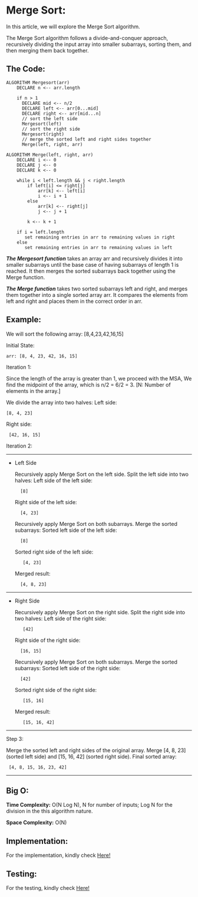 # Merge Sort:

In this article, we will explore the Merge Sort algorithm. 

The Merge Sort algorithm follows a divide-and-conquer approach, recursively dividing the input array into smaller subarrays, sorting them, and then merging them back together.

## The Code:
```
ALGORITHM Mergesort(arr)
    DECLARE n <-- arr.length

    if n > 1
      DECLARE mid <-- n/2
      DECLARE left <-- arr[0...mid]
      DECLARE right <-- arr[mid...n]
      // sort the left side
      Mergesort(left)
      // sort the right side
      Mergesort(right)
      // merge the sorted left and right sides together
      Merge(left, right, arr)

ALGORITHM Merge(left, right, arr)
    DECLARE i <-- 0
    DECLARE j <-- 0
    DECLARE k <-- 0

    while i < left.length && j < right.length
        if left[i] <= right[j]
            arr[k] <-- left[i]
            i <-- i + 1
        else
            arr[k] <-- right[j]
            j <-- j + 1

        k <-- k + 1

    if i = left.length
       set remaining entries in arr to remaining values in right
    else
       set remaining entries in arr to remaining values in left
```

***The Mergesort function*** takes an array arr and recursively divides it into smaller subarrays until the base case of having subarrays of length 1 is reached. It then merges the sorted subarrays back together using the Merge function.

***The Merge function*** takes two sorted subarrays left and right, and merges them together into a single sorted array arr. It compares the elements from left and right and places them in the correct order in arr.

## Example:

 We will sort the following array: [8,4,23,42,16,15]

 Initial State:

    arr: [8, 4, 23, 42, 16, 15]

Iteration 1:  

Since the length of the array is greater than 1, we proceed with the MSA, We find the midpoint of the array, which is n/2 = 6/2 = 3. [N: Number of elements in the array.]

 We divide the array into two halves:
Left side:

    [8, 4, 23]
Right side:

     [42, 16, 15]


Iteration 2:

---
- Left Side

    Recursively apply Merge Sort on the left side.
    Split the left side into two halves:
    Left side of the left side: 
        
        [8]
    Right side of the left side: 
    
        [4, 23]
    Recursively apply Merge Sort on both subarrays.
    Merge the sorted subarrays:
    Sorted left side of the left side: 
    
        [8]
    Sorted right side of the left side:
        
         [4, 23]
    Merged result: 
    
        [4, 8, 23]
    
---
- Right Side

    Recursively apply Merge Sort on the right side.
    Split the right side into two halves:
    Left side of the right side:
         
         [42]

    Right side of the right side: 
    
        [16, 15]
    Recursively apply Merge Sort on both subarrays.
    Merge the sorted subarrays:
    Sorted left side of the right side: 
        
        [42]
    Sorted right side of the right side:
        
         [15, 16]
    Merged result:
    
         [15, 16, 42]
---

Step 3:

Merge the sorted left and right sides of the original array.
Merge [4, 8, 23] (sorted left side) and [15, 16, 42] (sorted right side).
Final sorted array:

     [4, 8, 15, 16, 23, 42]
---

## Big O:

**Time Complexity:**  O(N Log N), N for number of inputs; Log N for the division in the this algorithm nature.

**Space Complexity:**  O(N)

## Implementation: 

For the implementation, kindly check [Here!](merge_sort.py) 

## Testing:

For the testing, kindly check [Here!](./tests/test_merge_sort.py)